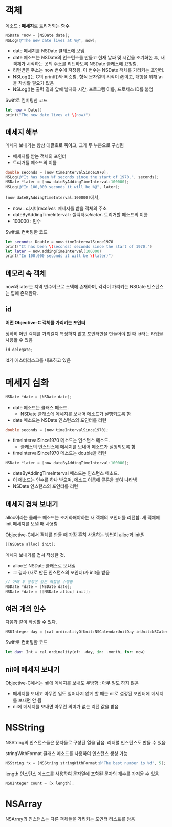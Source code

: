 # 객체

메소드 : **메세지**로 트리거되는 함수

```objective-c
NSDate *now = [NSDate date];
NSLog(@"The new date lives at %@", now);
```

- date 메세지를 NSDate 클래스에 보냄. 
- date 메소드는 NSDate의 인스턴스를 만들고 현재 날짜 및 시간을 초기화한 후, 새 객체가 시작하는 곳의 주소를 리턴하도록 NSDate 클래스에 요청함. 
- 리턴받은 주소는 now 변수에 저장됨. 이 변수는 NSDate 객체를 가리키는 포인터.
- NSLog()는 C의 printf()와 비슷함. 형식 문자열의 시작이 @이고, 개행을 위해 \n을 작성할 필요가 없음
- NSLog()는 출력 결과 앞에 날자와 시간, 프로그램 이름, 프로세스 ID를 붙임

Swift로 컨버팅한 코드

```swift
let now = Date()
print("The new date lives at \(now)")
```

## 메세지 해부

메세지 보내기는 항상 대괄호로 묶이고, 크게 두 부분으로 구성됨

- 메세지를 받는 객체의 포인터
- 트리거될 메소드의 이름

```objective-c
double seconds = [now timeIntervalSince1970];
NSLog(@"It has been %f seconds since the start of 1970.", seconds);        
NSDate *later = [now dateByAddingTimeInterval:100000];
NSLog(@"In 100,000 seconds it will be %@", later);
```

`[now dateByAddingTimeInterval:100000]`에서,

- now : 리시버*receiver*. 메세지를 받을 객체의 주소
- dateByAddingTimeInterval : 셀렉터*selector*. 트리거할 메소드의 이름
- 100000 : 인수

Swift로 컨버팅한 코드

```swift
let seconds: Double = now.timeIntervalSince1970
print("It has been \(seconds) seconds since the start of 1970.")
let later = now.addingTimeInterval(100000)
print("In 100,000 seconds it will be \(later)")
```

## 메모리 속 객체

now와 later는 지역 변수이므로 스택에 존재하며, 각각이 가리키는 NSDate 인스턴스는 힙에 존재한다.

## id

**어떤 Objective-C 객체를 가리키는 포인터**

정확히 어떤 객체를 가리킬지 특정하지 않고 포인터만을 만들어야 할 때 id라는 타입을 사용할 수 있음

```objective-c
id delegate;
```

id가 애스터리스크를 내포하고 있음

# 메세지 심화

```objective-c
NSDate *date = [NSDate date];
```

- date 메소드는 클래스 메소드.
  - NSDate 클래스에 메세지를 보내어 메소드가 실행되도록 함
- date 메소드는 NSDate 인스턴스의 포인터를 리턴

```objective-c
double seconds = [now timeIntervalSince1970];
```

- timeIntervalSince1970 메소드는 인스턴스 메소드.
  - 클래스의 인스턴스에 메세지를 보내어 메소드가 실행되도록 함
- timeIntervalSince1970 메소드는 double을 리턴

```objective-c
NSDate *later = [now dateByAddingTimeInterval:100000];
```

- dateByAddingTimeInterval 메소드는 인스턴스 메소드.
- 이 메소드는 인수를 하나 받으며, 메소드 이름에 콜론을 붙여 나타냄
- NSDate 인스턴스의 포인터를 리턴

## 메세지 겹쳐 보내기

alloc이라는 클래스 메소드는 초기화해야하는 새 객체의 포인터를 리턴함. 새 객체에 init 메세지를 보낼 때 사용함

Objective-C에서 객체를 만들 때 가장 흔히 사용하는 방법이 alloc과 init임

```objective-c
[[NSDate alloc] init];
```

메세지 보내기를 겹쳐 작성한 것.

- alloc은 NSDate 클래스로 보내짐
- 그 결과 (새로 만든 인스턴스의 포인터)가 init을 받음

```objective-c
// 아래 두 문장은 같은 역할을 수행함
NSDate *date = [NSDate date];
NSDate *date = [[NSDate alloc] init];
```

## 여러 개의 인수

다음과 같이 작성할 수 있다.

```objective-c
NSUInteger day = [cal ordinalityOfUnit:NSCalendarUnitDay inUnit:NSCalendarUnitMonth forDate:now];
```

Swift로 컨버팅한 코드

```swift
let day: Int = cal.ordinality(of: .day, in: .month, for: now)
```

## nil에 메세지 보내기

Objective-C에서는 nil에 메세지를 보내도 무방함 : 아무 일도 하지 않음

- 메세지를 보내고 아무런 일도 일어나지 않게 할 때는 nil로 설정된 포인터에 메세지를 보내면 안 됨
- nil에 메세지를 보내면 아무런 의미가 없는 리턴 값을 받음

# NSString

NSString의 인스턴스들은 문자들로 구성된 열을 담음. 리터럴 인스턴스도 만들 수 있음

stringWithFormat 클래스 메소드를 사용하여 인스턴스 생성 가능

```objective-c
NSString *x = [NSString stringWithFormat:@"The best number is %d", 5];
```

length 인스턴스 메소드를 사용하여 문자열에 포함된 문자의 개수를 가져올 수 있음

```objective-c
NSUInteger count = [x length];
```

# NSArray

NSArray의 인스턴스는 다른 객체들을 가리키는 포인터 리스트를 담음